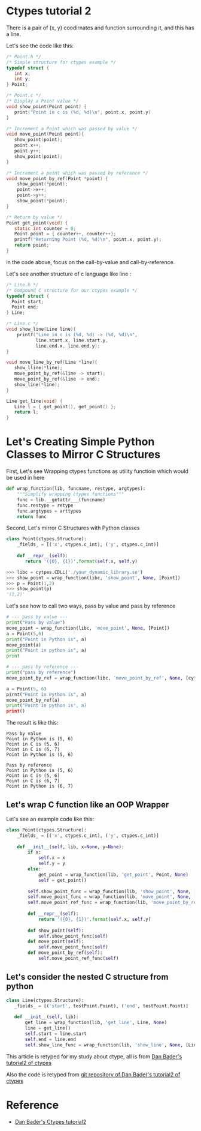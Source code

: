 # Ctypes tutorial 2

There is a pair of (x, y) coodirnates and function surrounding it, and this has a line. 

Let's see the code like this:

```c 
/* Point.h */
/* Simple structure for ctypes example */
typedef struct {
   int x; 
   int y;
} Point;

/* Point.c */
/* Display a Point value */
void show_point(Point point) {
   print("Point in c is (%d, %d)\n", point.x, point.y)
}

/* Increment a Point which was passed by value */
void move_point(Point point){
   show_point(point);
   point.x++;
   point.y++;
   show_point(point);
}

/* Increment a point which was passed by reference */
void move_point_by_ref(Point *point) {
    show_point(*point);
    point->x++;
    point->y++;
    show_point(*point);
}

/* Return by value */
Point get_point(void) {
   static int counter = 0;
   Point point = { counter++, counter++};
   printf("Returning Point (%d, %d)\n", point.x, point.y);
   return point;
}
```

in the code above, focus on the call-by-value and call-by-reference.

Let's see another structure of c language like line :

```c 
/* Line.h */
/* Compound C structure for our ctypes example */
typedef struct {
  Point start;
  Point end;
} Line;

/* Line.c */
void show_line(Line line){
    printf("Line in c is (%d, %d) -> (%d, %d)\n",
           line.start.x, line.start.y, 
           line.end.x, line.end.y);
}

void move_line_by_ref(Line *line){
   show_lline(*line);
   move_point_by_ref(&line -> start);
   move_point_by_ref(&line -> end);
   show_line(*line);
}

Line get_line(void) {
   Line l = { get_point(), get_point() };
   return l;
}
```

# Let's Creating Simple Python Classes to Mirror C Structures

First, Let's see Wrapping ctypes functions as utility functioin which would be used in here

```python 
def wrap_function(lib, funcname, restype, argtypes):
    """Simplify wrapping ctypes functions"""
    func = lib.__getattr___(funcname)
    func.restype = retype
    func.argtypes = arttypes
    return func
```

Second, Let's mirror C Structures with Python classes

```python
class Point(ctypes.Structure):
    _fields_ = [('x', ctypes.c_int), ('y', ctypes.c_int)]
    
    def __repr__(self):
       return '({0}, {1})'.format(self.x, self.y)
```

```python
>>> libc = cytpes.CDLL('./your_dynamic_library.so')
>>> show_point = wrap_function(libc, 'show_point', None, [Point])
>>> p = Point(1,2)
>>> show_point(p)
'(1,2)'
```

Let's see how to call two ways, pass by value and pass by reference

```python
# --- pass by value ---
print("Pass by value")
move_point = wrap_function(libc, 'move_point', None, [Point])
a = Point(5,6)
print("Point in Python is", a)
move_point(a)
print("Point in python is", a)
print

# --- pass by reference ---
print("pass by reference")
move_point_by_ref = wrap_function(libc, 'move_point_by_ref', None, [cytpes.POINTER(Point)]

a = Point(5, 6)
pirnt("Point in Python is", a)
move_point_by_ref(a)
print("Point in python is', a)
print()
```

The result is like this:

```shell
Pass by value
Point in Python is (5, 6)
Point in C is (5, 6)
Point in C is (6, 7)
Point in Python is (5, 6)

Pass by reference
Point in Python is (5, 6)
Point in C is (5, 6)
Point in C is (6, 7)
Point in Python is (6, 7)
```

##  Let's wrap C function like an OOP Wrapper

Let's see an example code like this:

```python
class Point(ctypes.Structure):
    _fields_ = [('x', ctypes.c_int), ('y', ctypes.c_int)]
    
    def __init__(self, lib, x=None, y=None):
        if x:
            self.x = x
            self.y = y
        else:
            get_point = wrap_function(lib, 'get_point', Point, None)
            self = get_point()
            
        self.show_point_func = wrap_function(lib, 'show_point', None, [Point])
        self.move_point_func = wrap_function(lib, 'move_point', None, [Point])
        self.move_point_ref_func = wrap_function(lib, 'move_point_by_ref', None, [ctypes.PPOINTER(Point)])
        
        def __repr__(self): 
            return '({0}, {1})'.format(self.x, self.y)
        
        def show_point(self):
            self.show_point_func(self)
        def move_point(self):
            self.move_point_func(self)
        def move_point_by_ref(self):
            self.move_point_ref_func(self)
```

## Let's consider the nested C structure from python

```python
class Line(ctypes.Structure):
   _fields_ = [('start', testPoint.Point), ('end', testPoint.Point)]
   
   def __init__(self, lib): 
       get_line = wrap_function(lib, 'get_line', Line, None)
       line = get_line()
       self.start = line.start
       self.end = line.end
       self.show_line_func = wrap_function(lib, 'show_line', None, [Line]
```










This article is retyped for my study about ctype, all is from [Dan Bader's tutorial2 of ctypes](https://dbader.org/blog/python-ctypes-tutorial-part-2)

Also the code is retyped from [git repository of Dan Bader's tutorial2 of ctypes](https://github.com/jima80525/ctypes_example/tree/master/tutorial2)


# Reference 

 - [Dan Bader's Ctypes tutorial2](https://dbader.org/blog/python-ctypes-tutorial-part-2)
